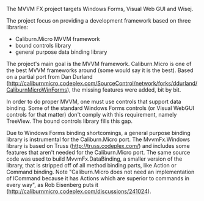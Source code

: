 The MVVM FX project targets Windows Forms, Visual Web GUI and Wisej.

The project focus on providing a development framework based on three libraries:
- Caliburn.Micro MVVM framework
- bound controls library
- general purpose data binding library

The project's main goal is the MVVM framework. Caliburn.Micro is one of the best MVVM frameworks around (some would say it is the best). Based on a partial port from Dan Durland (http://caliburnmicro.codeplex.com/SourceControl/network/forks/ddurland/CaliburnMicroWinForms), the missing features were added, bit by bit.

In order to do proper MVVM, one must use controls that support data binding. Some of the standard Windows Forms controls (or Visual WebGUI controls for that matter) don't comply with this requirement, namely TreeView. The bound controls library fills this gap.

Due to Windows Forms binding shortcomings, a general purpose binding library is instrumental for the Caliburn.Micro port. The MvvmFx.Windows library is based on Truss (http://truss.codeplex.com/) and includes some features that aren't needed for the Caliburn.Micro port. The same source code was used to build MvvmFx.DataBinding, a smaller version of the library, that is stripped off of all method binding parts, like Action or Command binding. Note "Caliburn.Micro does not need an implementation of ICommand because it has Actions which are superior to commands in every way", as Rob Eisenberg puts it (http://caliburnmicro.codeplex.com/discussions/241024).
